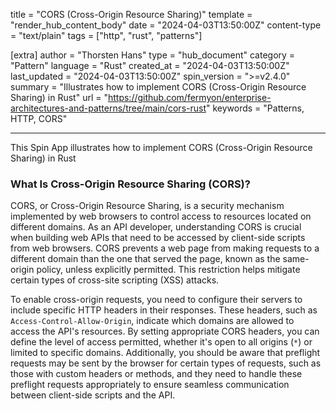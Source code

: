 title = "CORS (Cross-Origin Resource Sharing)"
template = "render_hub_content_body"
date = "2024-04-03T13:50:00Z"
content-type = "text/plain"
tags = ["http", "rust", "patterns"]

[extra]
author = "Thorsten Hans"
type = "hub_document"
category = "Pattern"
language = "Rust"
created_at = "2024-04-03T13:50:00Z"
last_updated = "2024-04-03T13:50:00Z"
spin_version = ">=v2.4.0"
summary = "Illustrates how to implement CORS (Cross-Origin Resource Sharing) in Rust"
url = "https://github.com/fermyon/enterprise-architectures-and-patterns/tree/main/cors-rust"
keywords = "Patterns, HTTP, CORS"

---

This Spin App illustrates how to implement CORS (Cross-Origin Resource Sharing) in Rust

### What Is Cross-Origin Resource Sharing (CORS)?

CORS, or Cross-Origin Resource Sharing, is a security mechanism implemented by web browsers to control access to resources located on different domains. As an API developer, understanding CORS is crucial when building web APIs that need to be accessed by client-side scripts from web browsers. CORS prevents a web page from making requests to a different domain than the one that served the page, known as the same-origin policy, unless explicitly permitted. This restriction helps mitigate certain types of cross-site scripting (XSS) attacks.

To enable cross-origin requests, you need to configure their servers to include specific HTTP headers in their responses. These headers, such as `Access-Control-Allow-Origin`, indicate which domains are allowed to access the API's resources. By setting appropriate CORS headers, you can define the level of access permitted, whether it's open to all origins (`*`) or limited to specific domains. Additionally, you should be aware that preflight requests may be sent by the browser for certain types of requests, such as those with custom headers or methods, and they need to handle these preflight requests appropriately to ensure seamless communication between client-side scripts and the API.
